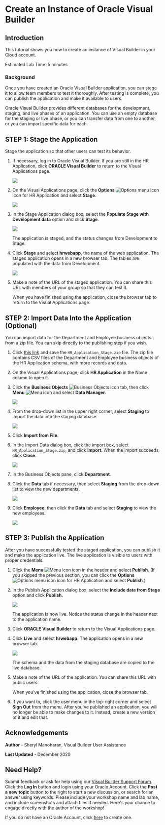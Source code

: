 # Create an Instance of Oracle Visual Builder  

## Introduction

This tutorial shows you how to create an instance of Visual Builder in your Cloud account.

Estimated Lab Time:  5 minutes

### Background

Once you have created an Oracle Visual Builder application, you can stage it to allow team members to test it thoroughly. After testing is complete, you can publish the application and make it available to users.

Oracle Visual Builder provides different databases for the development, staging, and live phases of an application. You can use an empty database for the staging or live phase, or you can transfer data from one to another, or you can import specific data for each.


## **STEP 1**: Stage the Application

Stage the application so that other users can test its behavior.

1.  If necessary, log in to Oracle Visual Builder. If you are still in the HR Application, click **ORACLE Visual Builder** to return to the Visual Applications page.

    ![](./images/vbcssp_sta_s1.png)

2.  On the Visual Applications page, click the **Options** ![Options menu icon](./images/vbcssp_menu_icon.png) icon for HR Application and select **Stage**.

    ![](./images/vbcssp_sta_s2.png)

3.  In the Stage Application dialog box, select the **Populate Stage with Development data** option and click **Stage**.

    ![](./images/vbcssp_sta_s3.png)

    The application is staged, and the status changes from Development to Stage.

4.  Click **Stage** and select **hrwebapp**, the name of the web application. The staged application opens in a new browser tab. The tables are populated with the data from Development.

    ![](./images/vbcssp_sta_s4.png)

5.  Make a note of the URL of the staged application. You can share this URL with members of your group so that they can test it.

    When you have finished using the application, close the browser tab to return to the Visual Applications page.


## **STEP 2**: Import Data Into the Application (Optional)

You can import data for the Department and Employee business objects from a zip file. You can skip directly to the publishing step if you wish.

1.  Click [this link](https://objectstorage.us-ashburn-1.oraclecloud.com/p/9qg3_BmDXmLGMwpnyTZmZRA4lA91PEwdNxXWdmcHam67wD5Gny6ypqAhbU2Ra5ly/n/c4u03/b/solutions-library/o/HR_Application_Stage.zip) and save the `HR_Application_Stage.zip` file. The zip file contains CSV files of the Department and Employee business objects of the HR Application schema, with more records and data.
2.  On the Visual Applications page, click **HR Application** in the Name column to open it.
3.  Click the **Business Objects** ![Business Objects icon](./images/vbcssp_bo_icon.png) tab, then click **Menu** ![Menu icon](./images/vbcssp_menu2_icon.png) and select **Data Manager**.

    ![](./images/vbcssp_imp_s3.png)

4.  From the drop-down list in the upper right corner, select **Staging** to import the data into the staging database.  

    ![](./images/vbcssp_imp_s4.png)

5.  Click **Import from File**.
6.  In the Import Data dialog box, click the import box, select `HR_Application_Stage.zip`, and click **Import**. When the import succeeds, click **Close**.

    ![](./images/vbcssp_imp_s6.png)

7.  In the Business Objects pane, click **Department**.
8.  Click the **Data** tab if necessary, then select **Staging** from the drop-down list to view the new departments.

    ![](./images/vbcssp_imp_s8.png)

9.  Click **Employee**, then click the **Data** tab and select **Staging** to view the new employees.

    ![](./images/vbcssp_imp_s9.png)


## **STEP 3**: Publish the Application

After you have successfully tested the staged application, you can publish it and make the application live. The live application is visible to users with proper credentials.

1.  Click the **Menu** ![Menu icon](./images/vbcssp_menu3_icon.png) icon in the header and select **Publish**. (If you skipped the previous section, you can click the **Options** ![Options menu icon](./images/vbcssp_menu_icon.png) icon for HR Application and select **Publish**.)
2.  In the Publish Application dialog box, select the **Include data from Stage** option and click **Publish**.  

    ![](./images/vbcssp_pub_s2.png)

    The application is now live. Notice the status change in the header next to the application name.

3.  Click **ORACLE Visual Builder** to return to the Visual Applications page.
4.  Click **Live** and select **hrwebapp**. The application opens in a new browser tab.

    ![](./images/vbcssp_pub_s4.png)

    The schema and the data from the staging database are copied to the live database.

5.  Make a note of the URL of the application. You can share this URL with public users.

    When you've finished using the application, close the browser tab.

6.  If you want to, click the user menu in the top-right corner and select **Sign Out** from the menu. After you've published an application, you will no longer be able to make changes to it. Instead, create a new version of it and edit that.

## Acknowledgements
**Author** - Sheryl Manoharan, Visual Builder User Assistance

**Last Updated** - December 2020

## Need Help?
Submit feedback or ask for help using our [Visual Builder Support Forum](https://cloudcustomerconnect.oracle.com/resources/e610f4723c/summary). Click the **Log In** button and login using your Oracle Account. Click the **Post a new topic** button to the right to start a new discussion, or search for an answer using keywords.  Please include your workshop name and lab name, and include screenshots and attach files if needed.  Here's your chance to engage directly with the author of the workshop!


If you do not have an Oracle Account, click [here](https://profile.oracle.com/myprofile/account/create-account.jspx) to create one.
